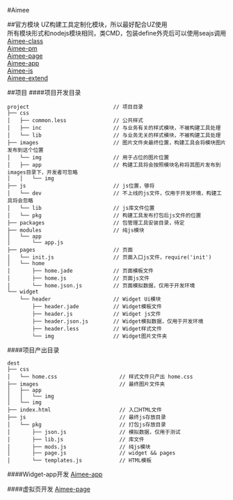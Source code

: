 #Aimee

##官方模块
UZ构建工具定制化模块，所以最好配合UZ使用  
所有模块形式和nodejs模块相同，类CMD，包装define外壳后可以使用seajs调用  
[Aimee-class](https://github.com/gavinning/aimee-class)  
[Aimee-pm](https://github.com/gavinning/aimee-pm)  
[Aimee-page](https://github.com/gavinning/aimee-page)  
[Aimee-app](https://github.com/gavinning/aimee-app)  
[Aimee-is](https://github.com/gavinning/aimee-is)  
[Aimee-extend](https://github.com/gavinning/aimee-extend)

##项目
####项目开发目录
```
project                           // 项目目录
├── css
│   ├── common.less               // 公共样式
│   ├── inc                       // 与业务有关的样式模块，不被构建工具处理
│   └── lib                       // 与业务无关的样式模块，不被构建工具处理
├── images                        // 图片文件夹最终位置，构建工具会将模块图片发布到这个位置
│   └── img                       // 用于占位的图片位置
│   ├── app                       // 构建工具将会按照模块名称将其图片发布到images目录下，开发者可忽略
│   │   └── img
├── js                            // js位置，够将
│   └── dev                       // 不上线的js文件，仅用于开发环境，构建工具将会忽略
│   └── lib                       // js库文件位置
│   └── pkg                       // 构建工具发布打包后js文件的位置
├── packages                      // 包管理工具安装目录，待定
├── modules                       // 纯js模块
│   └── app
│       └── app.js
├── pages                         // 页面
│   └── init.js                   // 页面入口js文件，require('init')
│   └── home
│       ├── home.jade             // 页面模板文件
│       ├── home.js               // 页面js文件
│       └── home.json.js          // 页面模拟数据，仅用于开发环境
└── widget
    └── header                    // Widget Ui模块
        ├── header.jade           // Widget模板文件
        ├── header.js             // Widget js文件
        ├── header.json.js        // Widget模拟数据，仅用于开发环境
        ├── header.less           // Widget样式文件
        └── img                   // Widget图片文件夹

```

<a name="a42"/>
####项目产出目录

```
dest
├── css
│   └── home.css                    // 样式文件只产出 home.css
├── images                          // 最终图片文件夹
│   ├── app
│   │   └── img
│   └── img
├── index.html                      // 入口HTML文件
├── js                              // 最终js存放目录
│   └── pkg                         // 打包js存放目录
│       ├── json.js                 // 模拟数据，仅用于测试
│       ├── lib.js                  // 库文件
│       ├── mods.js                 // 纯js模块
│       ├── page.js                 // widget && pages
│       └── templates.js            // HTML模板
```


####Widget-app开发
[Aimee-app](https://github.com/gavinning/aimee-app)  


####虚拟页开发
[Aimee-page](https://github.com/gavinning/aimee-page)  
